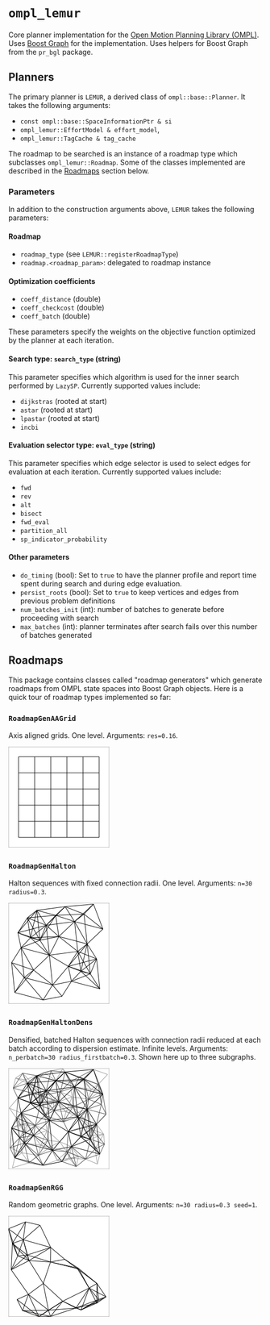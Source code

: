 `ompl_lemur`
============

Core planner implementation for the [Open Motion Planning Library (OMPL)][ompl].  Uses [Boost Graph][bgl] for the implementation.  Uses helpers for Boost Graph from the `pr_bgl` package.

Planners
--------

The primary planner is `LEMUR`, a derived class of `ompl::base::Planner`.  It takes the following arguments:

* `const ompl::base::SpaceInformationPtr & si`
* `ompl_lemur::EffortModel & effort_model`,
* `ompl_lemur::TagCache & tag_cache`

The roadmap to be searched is an instance of a roadmap type which subclasses `ompl_lemur::Roadmap`.  Some of the classes implemented are described in the [Roadmaps](#roadmaps) section below.

### Parameters

In addition to the construction arguments above, `LEMUR` takes the following parameters:

#### Roadmap

* `roadmap_type` (see `LEMUR::registerRoadmapType`)
* `roadmap.<roadmap_param>`: delegated to roadmap instance

#### Optimization coefficients

* `coeff_distance` (double)
* `coeff_checkcost` (double)
* `coeff_batch` (double)

These parameters specify the weights on the objective function optimized by the planner at each iteration.

#### Search type: `search_type` (string)

This parameter specifies which algorithm is used for the inner search performed by `LazySP`.  Currently supported values include:

* `dijkstras` (rooted at start)
* `astar` (rooted at start)
* `lpastar` (rooted at start)
* `incbi`

#### Evaluation selector type: `eval_type` (string)

This parameter specifies which edge selector is used to select edges for evaluation at each iteration.  Currently supported values include:

* `fwd`
* `rev`
* `alt`
* `bisect`
* `fwd_eval`
* `partition_all`
* `sp_indicator_probability`

#### Other parameters

* `do_timing` (bool): Set to `true` to have the planner profile and report time spent during search and during edge evaluation.
* `persist_roots` (bool): Set to `true` to keep vertices and edges from previous problem definitions
* `num_batches_init` (int): number of batches to generate before proceeding with search
* `max_batches` (int): planner terminates after search fails over this number of batches generated

Roadmaps
--------

This package contains classes called "roadmap generators" which generate roadmaps from OMPL state spaces into Boost Graph objects.  Here is a quick tour of roadmap types implemented so far:

### `RoadmapGenAAGrid`

Axis aligned grids.  One level.  Arguments: `res=0.16`.

![roadmap-aagrid-res0.16](img/roadmap-aagrid-res0.16.png)

### `RoadmapGenHalton`

Halton sequences with fixed connection radii.  One level.  Arguments: `n=30 radius=0.3`.

![roadmap-halton-n30-radius0.3](img/roadmap-halton-n30-radius0.3.png)

### `RoadmapGenHaltonDens`

Densified, batched Halton sequences with connection radii reduced at each batch according to dispersion estimate.  Infinite levels.  Arguments: `n_perbatch=30 radius_firstbatch=0.3`.  Shown here up to three subgraphs.

![roadmap-haltondens-nperbatch30-radiusfirstbatch0.3](img/roadmap-haltondens-nperbatch30-radiusfirstbatch0.3.png)

### `RoadmapGenRGG`

Random geometric graphs.  One level.  Arguments: `n=30 radius=0.3 seed=1`.

![roadmap-rgg-n30-radius0.3-seed1](img/roadmap-rgg-n30-radius0.3-seed1.png)

[bgl]: http://www.boost.org/doc/libs/release/libs/graph/
[ompl]: http://ompl.kavrakilab.org/
